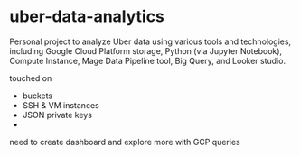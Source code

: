 # uber-data-analytics
Personal project to analyze Uber data using various tools and technologies, including Google Cloud Platform storage, Python (via Jupyter Notebook), Compute Instance, Mage Data Pipeline tool, Big Query, and Looker studio.

touched on
- buckets
- SSH & VM instances
- JSON private keys
- 

need to create dashboard and explore more with GCP queries
